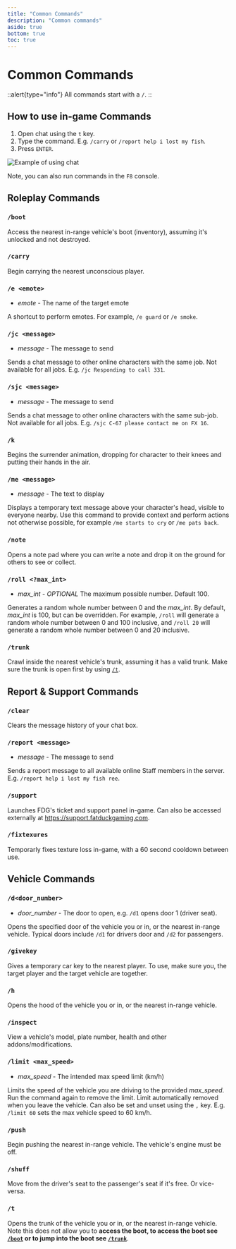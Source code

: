 ```yaml
---
title: "Common Commands"
description: "Common commands"
aside: true
bottom: true
toc: true
---
```


# Common Commands

::alert{type="info"}
All commands start with a `/`.
::


## How to use in-game Commands

1. Open chat using the `t` key.
2. Type the command. E.g. `/carry` or `/report help i lost my fish`.
3. Press `ENTER`.

![Example of using chat](https://imgur.com/3BkTVR5.png)

Note, you can also run commands in the `F8` console.

## Roleplay Commands

### `/boot`

Access the nearest in-range vehicle's boot (inventory), assuming it's unlocked and not destroyed.

### `/carry`

Begin carrying the nearest unconscious player.

### `/e <emote>`

- _emote_ - The name of the target emote

A shortcut to perform emotes. For example, `/e guard` or `/e smoke`.

### `/jc <message>`

- *message* - The message to send

Sends a chat message to other online characters with the same job. Not available for all jobs. E.g. `/jc Responding to call 331`.

### `/sjc <message>`

- *message* - The message to send

Sends a chat message to other online characters with the same sub-job. Not available for all jobs. E.g. `/sjc C-67 please contact me on FX 16`.

### `/k`

Begins the surrender animation, dropping for character to their knees and putting their hands in the air.

### `/me <message>`

- _message_ - The text to display

Displays a temporary text message above your character's head, visible to everyone nearby. Use this command to provide context and perform actions not otherwise possible, for example `/me starts to cry` or `/me pats back`.

### `/note`

Opens a note pad where you can write a note and drop it on the ground for others to see or collect.

### `/roll <?max_int>`

- *max_int* - *OPTIONAL* The maximum possible number. Default 100.

Generates a random whole number between 0 and the *max_int*. By default, *max_int* is 100, but can be overridden. For example, `/roll` will generate a random whole number between 0 and 100 inclusive, and `/roll 20` will generate a random whole number between 0 and 20 inclusive.

### `/trunk` 

Crawl inside the nearest vehicle's trunk, assuming it has a valid trunk. Make sure the trunk is open first by using [`/t`](#t).

## Report & Support Commands

### `/clear`

Clears the message history of your chat box.

### `/report <message>`

- _message_ - The message to send

Sends a report message to all available online Staff members in the server. E.g. `/report help i lost my fish ree`.

### `/support`

Launches FDG's ticket and support panel in-game. Can also be accessed externally at https://support.fatduckgaming.com.

### `/fixtexures`

Temporarly fixes texture loss in-game, with a 60 second cooldown between use.


## Vehicle Commands

### `/d<door_number>`

- _door_number_ - The door to open, e.g. `/d1` opens door 1 (driver seat).

Opens the specified door of the vehicle you or in, or the nearest in-range vehicle. Typical doors include `/d1` for drivers door and `/d2` for passengers.

### `/givekey`

Gives a temporary car key to the nearest player. To use, make sure you, the target player and the target vehicle are together.


### `/h`

Opens the hood of the vehicle you or in, or the nearest in-range vehicle.

### `/inspect` 

View a vehicle's model, plate number, health and other addons/modifications.

### `/limit <max_speed>` 

- *max_speed* - The intended max speed limit (km/h)

Limits the speed of the vehicle you are driving to the provided *max_speed*. Run the command again to remove the limit. Limit automatically removed when you leave the vehicle. Can also be set and unset using the `,` key. E.g. `/limit 60` sets the max vehicle speed to 60 km/h.

### `/push`

Begin pushing the nearest in-range vehicle. The vehicle's engine must be off.

### `/shuff`

Move from the driver's seat to the passenger's seat if it's free. Or vice-versa.

### `/t`

Opens the trunk of the vehicle you or in, or the nearest in-range vehicle. Note this does not allow you to **access the boot, to access the boot see [`/boot`](#boot) or to jump into the boot see [`/trunk`](#trunk)**.

